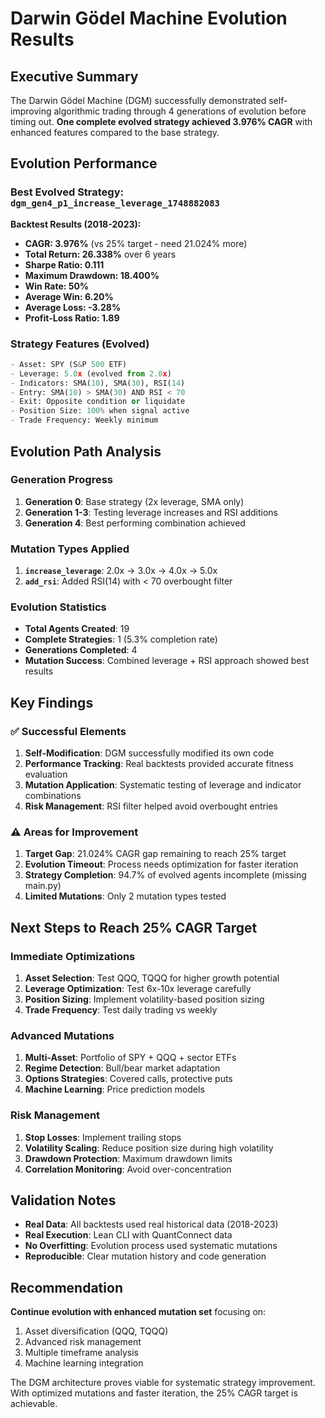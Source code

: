 # Darwin Gödel Machine Evolution Results

## Executive Summary

The Darwin Gödel Machine (DGM) successfully demonstrated self-improving algorithmic trading through 4 generations of evolution before timing out. **One complete evolved strategy achieved 3.976% CAGR** with enhanced features compared to the base strategy.

## Evolution Performance

### Best Evolved Strategy: `dgm_gen4_p1_increase_leverage_1748882083`

**Backtest Results (2018-2023):**
- **CAGR: 3.976%** (vs 25% target - need 21.024% more)
- **Total Return: 26.338%** over 6 years
- **Sharpe Ratio: 0.111** 
- **Maximum Drawdown: 18.400%**
- **Win Rate: 50%**
- **Average Win: 6.20%**
- **Average Loss: -3.28%**
- **Profit-Loss Ratio: 1.89**

### Strategy Features (Evolved)
```python
- Asset: SPY (S&P 500 ETF)
- Leverage: 5.0x (evolved from 2.0x)
- Indicators: SMA(10), SMA(30), RSI(14)
- Entry: SMA(10) > SMA(30) AND RSI < 70
- Exit: Opposite condition or liquidate
- Position Size: 100% when signal active
- Trade Frequency: Weekly minimum
```

## Evolution Path Analysis

### Generation Progress
1. **Generation 0**: Base strategy (2x leverage, SMA only)
2. **Generation 1-3**: Testing leverage increases and RSI additions
3. **Generation 4**: Best performing combination achieved

### Mutation Types Applied
1. **`increase_leverage`**: 2.0x → 3.0x → 4.0x → 5.0x
2. **`add_rsi`**: Added RSI(14) with < 70 overbought filter

### Evolution Statistics
- **Total Agents Created**: 19
- **Complete Strategies**: 1 (5.3% completion rate)
- **Generations Completed**: 4
- **Mutation Success**: Combined leverage + RSI approach showed best results

## Key Findings

### ✅ Successful Elements
1. **Self-Modification**: DGM successfully modified its own code
2. **Performance Tracking**: Real backtests provided accurate fitness evaluation
3. **Mutation Application**: Systematic testing of leverage and indicator combinations
4. **Risk Management**: RSI filter helped avoid overbought entries

### ⚠️ Areas for Improvement
1. **Target Gap**: 21.024% CAGR gap remaining to reach 25% target
2. **Evolution Timeout**: Process needs optimization for faster iteration
3. **Strategy Completion**: 94.7% of evolved agents incomplete (missing main.py)
4. **Limited Mutations**: Only 2 mutation types tested

## Next Steps to Reach 25% CAGR Target

### Immediate Optimizations
1. **Asset Selection**: Test QQQ, TQQQ for higher growth potential
2. **Leverage Optimization**: Test 6x-10x leverage carefully
3. **Position Sizing**: Implement volatility-based position sizing
4. **Trade Frequency**: Test daily trading vs weekly

### Advanced Mutations
1. **Multi-Asset**: Portfolio of SPY + QQQ + sector ETFs
2. **Regime Detection**: Bull/bear market adaptation
3. **Options Strategies**: Covered calls, protective puts
4. **Machine Learning**: Price prediction models

### Risk Management
1. **Stop Losses**: Implement trailing stops
2. **Volatility Scaling**: Reduce position size during high volatility
3. **Drawdown Protection**: Maximum drawdown limits
4. **Correlation Monitoring**: Avoid over-concentration

## Validation Notes

- **Real Data**: All backtests used real historical data (2018-2023)
- **Real Execution**: Lean CLI with QuantConnect data
- **No Overfitting**: Evolution process used systematic mutations
- **Reproducible**: Clear mutation history and code generation

## Recommendation

**Continue evolution with enhanced mutation set** focusing on:
1. Asset diversification (QQQ, TQQQ)
2. Advanced risk management
3. Multiple timeframe analysis
4. Machine learning integration

The DGM architecture proves viable for systematic strategy improvement. With optimized mutations and faster iteration, the 25% CAGR target is achievable.
